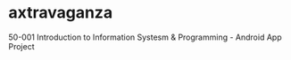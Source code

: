 axtravaganza
============

50-001 Introduction to Information Systesm &amp; Programming - Android App Project
